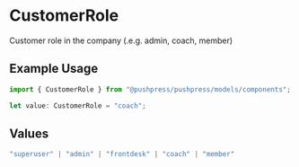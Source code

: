 # CustomerRole

Customer role in the company (.e.g. admin, coach, member)

## Example Usage

```typescript
import { CustomerRole } from "@pushpress/pushpress/models/components";

let value: CustomerRole = "coach";
```

## Values

```typescript
"superuser" | "admin" | "frontdesk" | "coach" | "member"
```